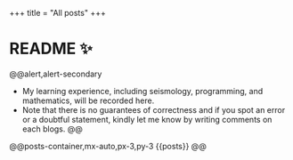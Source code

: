 +++
title = "All posts"
+++

# README ✨
@@alert,alert-secondary
- My learning experience, including seismology, programming, and mathematics, will be recorded here. 
- Note that there is no guarantees of correctness and if you spot an error or a doubtful statement, kindly let me know by writing comments on each blogs.
@@

@@posts-container,mx-auto,px-3,py-3 {{posts}} @@



